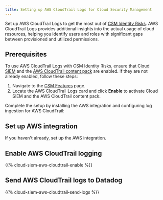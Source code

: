 ```yaml
---
title: Setting up AWS CloudTrail Logs for Cloud Security Management
---
```


Set up AWS CloudTrail Logs to get the most out of [CSM Identity Risks][1]. AWS CloudTrail Logs provides additional insights into the actual usage of cloud resources, helping you identify users and roles with significant gaps between provisioned and utilized permissions.

## Prerequisites

To use AWS CloudTrail Logs with CSM Identity Risks, ensure that [Cloud SIEM][2] and the [AWS CloudTrail content pack][3] are enabled. If they are not already enabled, follow these steps:

1. Navigate to the [CSM Features][4] page.
1. Locate the AWS CloudTrail Logs card and click **Enable** to activate Cloud SIEM and the AWS CloudTrail content pack.

Complete the setup by installing the AWS integration and configuring log ingestion for AWS CloudTrail:

## Set up AWS integration

If you haven't already, set up the AWS integration.

## Enable AWS CloudTrail logging

{{% cloud-siem-aws-cloudtrail-enable %}}

## Send AWS CloudTrail logs to Datadog

{{% cloud-siem-aws-cloudtrail-send-logs %}}

[1]: /security/cloud_security_management/identity_risks
[2]: /security/cloud_siem/
[3]: /security/cloud_siem/content_packs#aws-cloudtrail
[4]: https://app.datadoghq.com/security/configuration/csm/features